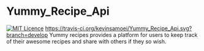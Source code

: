 # Yummy_Recipe_Api
[![MIT Licence](https://badges.frapsoft.com/os/mit/mit.svg?v=103)](https://opensource.org/licenses/mit-license.php)  https://travis-ci.org/kevinsamoei/Yummy_Recipe_Api.svg?branch=develop
Yummy recipes provides a platform for users to keep track of their awesome recipes and share with others if they so wish.

